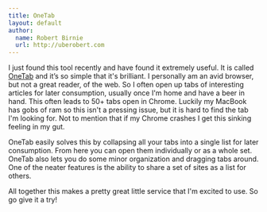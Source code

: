 ```yaml
---
title: OneTab
layout: default
author:
  name: Robert Birnie
  url: http://uberobert.com
---
```


I just found this tool recently and have found it extremely useful. It is called [OneTab](http://www.one-tab.com/) and it’s so simple that it's brilliant. I personally am an avid browser, but not a great reader, of the web. So I often open up tabs of interesting articles for later consumption, usually once I'm home and have a beer in hand. This often leads to 50+ tabs open in Chrome. Luckily my MacBook has gobs of ram so this isn't a pressing issue, but it is hard to find the tab I'm looking for. Not to mention that if my Chrome crashes I get this sinking feeling in my gut.

OneTab easily solves this by collapsing all your tabs into a single list for later consumption. From here you can open them individually or as a whole set. OneTab also lets you do some minor organization and dragging tabs around. One of the neater features is the ability to share a set of sites as a list for others.

All together this makes a pretty great little service that I'm excited to use. So go give it a try!
